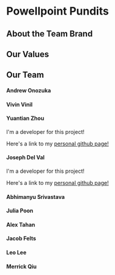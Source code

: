 # Powellpoint Pundits

## About the Team Brand

<!---
We can add an image of the logo, like ![Powellpoint Pundits logo](/link/to/image). Not sure what kind of directory we should use
-->

## Our Values

## Our Team

#### Andrew Onozuka

#### Vivin Vinil

#### Yuantian Zhou

I'm a developer for this project!

Here's a link to my [personal github page!](https://github.com/ZhouYuantian)

#### Joseph Del Val

I'm a developer for this project!

Here's a link to my [personal github page!](https://jtdelval.github.io/)

#### Abhimanyu Srivastava

#### Julia Poon

#### Alex Tahan

#### Jacob Felts

#### Leo Lee

#### Merrick Qiu
